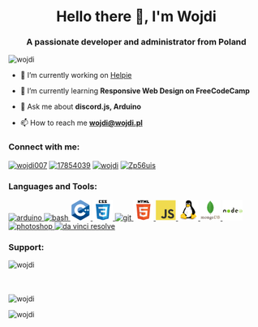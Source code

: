 <h1 align="center">Hello there 👋, I'm Wojdi</h1>
<h3 align="center">A passionate developer and administrator from Poland</h3>

<p align="left"> <img src="https://komarev.com/ghpvc/?username=wojdi&label=Profile%20views&color=0e75b6&style=flat" alt="wojdi" /> </p>

- 🔭 I’m currently working on [Helpie](https://github.com/Wojdi/helpie-api)

- 🌱 I’m currently learning **Responsive Web Design on FreeCodeCamp**

- 💬 Ask me about **discord.js, Arduino**

- 📫 How to reach me **wojdi@wojdi.pl**

<h3 align="left">Connect with me:</h3>
<p align="left">
<a href="https://twitter.com/wojdi007" target="blank"><img align="center" src="https://raw.githubusercontent.com/rahuldkjain/github-profile-readme-generator/master/src/images/icons/Social/twitter.svg" alt="wojdi007" height="30" width="40" /></a>
<a href="https://stackoverflow.com/users/17854039" target="blank"><img align="center" src="https://raw.githubusercontent.com/rahuldkjain/github-profile-readme-generator/master/src/images/icons/Social/stack-overflow.svg" alt="17854039" height="30" width="40" /></a>
<a href="https://www.youtube.com/channel/UCW-4b-9t48M2RuOIx0gyfdw" target="blank"><img align="center" src="https://raw.githubusercontent.com/rahuldkjain/github-profile-readme-generator/master/src/images/icons/Social/youtube.svg" alt="wojdi" height="30" width="40" /></a>
<a href="https://discordapp.com/users/710858994062983240" target="blank"><img align="center" src="https://raw.githubusercontent.com/rahuldkjain/github-profile-readme-generator/master/src/images/icons/Social/discord.svg" alt="Zp56uis" height="30" width="40" /></a>
</p>

<h3 align="left">Languages and Tools:</h3>
<p align="left"> <a href="https://www.arduino.cc/" target="_blank" rel="noreferrer"> <img src="https://cdn.worldvectorlogo.com/logos/arduino-1.svg" alt="arduino" width="40" height="40"/> </a> <a href="https://www.gnu.org/software/bash/" target="_blank" rel="noreferrer"> <img src="https://www.vectorlogo.zone/logos/gnu_bash/gnu_bash-icon.svg" alt="bash" width="40" height="40"/> </a> <a href="https://www.w3schools.com/cpp/" target="_blank" rel="noreferrer"> <img src="https://raw.githubusercontent.com/devicons/devicon/master/icons/cplusplus/cplusplus-original.svg" alt="cplusplus" width="40" height="40"/> </a> <a href="https://www.w3schools.com/css/" target="_blank" rel="noreferrer"> <img src="https://raw.githubusercontent.com/devicons/devicon/master/icons/css3/css3-original-wordmark.svg" alt="css3" width="40" height="40"/> </a> <a href="https://git-scm.com/" target="_blank" rel="noreferrer"> <img src="https://www.vectorlogo.zone/logos/git-scm/git-scm-icon.svg" alt="git" width="40" height="40"/> </a> <a href="https://www.w3.org/html/" target="_blank" rel="noreferrer"> <img src="https://raw.githubusercontent.com/devicons/devicon/master/icons/html5/html5-original-wordmark.svg" alt="html5" width="40" height="40"/> </a> <a href="https://developer.mozilla.org/en-US/docs/Web/JavaScript" target="_blank" rel="noreferrer"> <img src="https://raw.githubusercontent.com/devicons/devicon/master/icons/javascript/javascript-original.svg" alt="javascript" width="40" height="40"/> </a> <a href="https://www.linux.org/" target="_blank" rel="noreferrer"> <img src="https://raw.githubusercontent.com/devicons/devicon/master/icons/linux/linux-original.svg" alt="linux" width="40" height="40"/> </a> <a href="https://www.mongodb.com/" target="_blank" rel="noreferrer"> <img src="https://raw.githubusercontent.com/devicons/devicon/master/icons/mongodb/mongodb-original-wordmark.svg" alt="mongodb" width="40" height="40"/> </a> <a href="https://nodejs.org" target="_blank" rel="noreferrer"> <img src="https://raw.githubusercontent.com/devicons/devicon/master/icons/nodejs/nodejs-original-wordmark.svg" alt="nodejs" width="40" height="40"/> </a> <a href="https://www.photoshop.com/en" target="_blank" rel="noreferrer"> <img src="https://www.creatienest.nl/wp-content/uploads/2020/06/logo-adobe-photoshop-2020-2-1.png" alt="photoshop" width="40" height="40"/> </a> <a href="https://www.blackmagicdesign.com/products/davinciresolve/" target="_blank" rel="noreferrer"> <img src="https://static.wikia.nocookie.net/logopedia/images/c/c5/DaVinci_Resolve.png/revision/latest?cb=20220627210509" alt="da vinci resolve" width="40" height="40"/> </a> </p>

<h3 align="left">Support:</h3>
<p><a href="https://ko-fi.com/wojdi"> <img align="left" src="https://cdn.ko-fi.com/cdn/kofi3.png?v=3" height="50" width="210" alt="wojdi" /></a></p><br><br>
<br>

<p><img align="center" src="https://github-readme-stats.vercel.app/api?username=Wojdi&&show_icons=true&title_color=ffffff&text_color=c9d1d9&icon_color=9571f7&bg_color=0d1117" alt="wojdi" /></p>

<p><img align="left" src="https://github-readme-stats.vercel.app/api/top-langs?username=wojdi&show_icons=true&locale=en&layout=compact&title_color=ffffff&text_color=c9d1d9&bg_color=0d1117" alt="wojdi" /></p>
